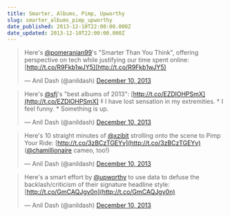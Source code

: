 ```yaml
---
title: Smarter, Albums, Pimp, Upworthy
slug: smarter_albums_pimp_upworthy
date_published: 2013-12-10T22:00:00.000Z
date_updated: 2013-12-10T22:00:00.000Z
---
```


> Here's [@pomeranian99](https://twitter.com/pomeranian99)'s "Smarter Than You Think", offering perspective on tech while justifying our time spent online: [http://t.co/R9Fkb1wJY5](http://t.co/R9Fkb1wJY5)
> 
> — Anil Dash (@anildash) [December 10, 2013](https://twitter.com/anildash/statuses/410529367446396928)

> Here's [@sfj](https://twitter.com/sfj)'s "best albums of 2013": [http://t.co/EZDlOHPSmX](http://t.co/EZDlOHPSmX) ‡ I have lost sensation in my extremities. † I feel funny. * Something is up.
> 
> — Anil Dash (@anildash) [December 10, 2013](https://twitter.com/anildash/statuses/410529370332094464)

> Here's 10 straight minutes of [@xzibit](https://twitter.com/xzibit) strolling onto the scene to Pimp Your Ride: [http://t.co/3zBCzTGEYv](http://t.co/3zBCzTGEYv) ([@chamillionaire](https://twitter.com/chamillionaire) cameo, too!)
> 
> — Anil Dash (@anildash) [December 10, 2013](https://twitter.com/anildash/statuses/410529422312103936)

> Here's a smart effort by [@upworthy](https://twitter.com/Upworthy) to use data to defuse the backlash/criticism of their signature headline style: [http://t.co/GmCAQJgy0n](http://t.co/GmCAQJgy0n)
> 
> — Anil Dash (@anildash) [December 10, 2013](https://twitter.com/anildash/statuses/410529422316290048)
